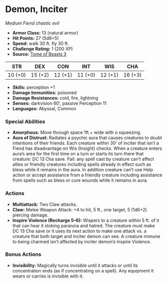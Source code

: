 # Demon, Inciter

*Medium* *Fiend* *chaotic evil*

- **Armor Class:** 13 (natural armor)
- **Hit Points:** 27 (5d8+5)
- **Speed:** walk 30 ft. fly 30 ft.
- **Challenge Rating:** 1 (200 XP)
- **Source:** [Tome of Beasts 3](https://koboldpress.com/kpstore/product/tome-of-beasts-2-for-5th-edition/)

| STR | DEX | CON | INT | WIS | CHA |
| --- | --- | --- | --- | --- | --- |
| 10 (+0) | 15 (+2) | 12 (+1) | 11 (+0) | 12 (+1) | 16 (+3) |

- **Skills:** perception +1
- **Damage Immunities:** poisoned
- **Damage Resistances:** cold, fire, lightning
- **Senses:** darkvision 60', passive Perception 11
- **Languages:** Abyssal, Common
### Special Abilities
- **Amorphous:** Move through space 1ft.+ wide with o squeezing.
- **Aura of Distrust:** Radiates a psychic aura that causes creatures to doubt intentions of their friends. Each creature within 30' of inciter that isn’t a Fiend has disadvantage on Wis (Insight) checks. When a creature enters aura’s area for the first time on a turn or starts its turn there that creature: DC 13 Cha save. Fail: any spell cast by creature can’t affect allies or friendly creatures including spells already in effect such as bless while it remains in the aura. In addition creature can’t use Help action or accept assistance from a friendly creature including assistance from spells such as bless or cure wounds while it remains in aura.
### Actions
- **Multiattack:** Two Claw attacks.
- **Claw:** Melee Weapon Attack: +4 to hit, 5 ft., one target, 5 (1d6+2) piercing damage.
- **Inspire Violence (Recharge 5–6):** Wispers to a creature within 5 ft. of it that can hear it stoking paranoia and hatred. The creature must make DC 13 Cha save or it uses its next action to make one attack vs. a creature that both target and inciter demon can see. A creature immune to being charmed isn’t affected by inciter demon’s Inspire Violence.
### Bonus Actions
- **Invisibility:** Magically turns invisible until it attacks or until its concentration ends (as if concentrating on a spell). Any equipment it wears or carries is invisible with it.
